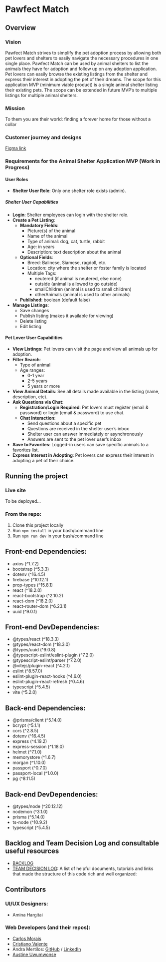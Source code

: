 # Pawfect Match
## Overview

### Vision
Pawfect Match strives to simplify the pet adoption process by allowing both pet lovers and shelters to easily navigate the necessary procedures in one single place.
Pawfect Match can be used by animal shelters to list the animals they have for adoption and follow up on any adoption application.
Pet lovers can easily browse the existing listings from the shelter and express their interest in adopting the pet of their dreams.
The scope for this application MVP (minimum viable product) is a single animal shelter listing their existing pets.
The scope can be extended in future MVP’s to multiple listings for multiple animal shelters.

### Mission
To them you are their world: finding a forever home for those without a collar

### Customer journey and designs
[Figma link](https://www.figma.com/design/qkbuZe9EbYyn9eeDydZIKz/Pawfect-Match---Chingu-Voyage-49'?node-id=0-1&t=1fU1F6fvHjGAkrUU-0)
 
### Requirements for the Animal Shelter Application MVP (Work in Progress)

#### User Roles
- **Shelter User Role**: Only one shelter role exists (admin).

##### Shelter User Capabilities
- **Login**: Shelter employees can login with the shelter role.
- **Create a Pet Listing**: 
  - **Mandatory Fields**:
    - Picture(s) of the animal
    - Name of the animal
    - Type of animal: dog, cat, turtle, rabbit
    - Age: in years
    - Description: text description about the animal
  - **Optional Fields**:
    - Breed: Balinese, Siamese, ragdoll, etc.
    - Location: city where the shelter or foster family is located
    - Multiple Tags:
      - neutered (if animal is neutered, else none)
      - outside (animal is allowed to go outside)
      - smallChildren (animal is used to small children)
      - otherAnimals (animal is used to other animals)
  - **Published**: boolean (default false)
- **Manage Listings**:
  - Save changes
  - Publish listing (makes it available for viewing)
  - Delete listing
  - Edit listing

#### Pet Lover User Capabilities
- **View Listings**: Pet lovers can visit the page and view all animals up for adoption.
- **Filter Search**:
  - Type of animal
  - Age ranges:
    - 0-1 year
    - 2-5 years
    - 5 years or more
- **View Animal Details**: See all details made available in the listing (name, description, etc).
- **Ask Questions via Chat**:
  - **Registration/Login Required**: Pet lovers must register (email & password) or login (email & password) to use chat.
  - **Chat Interaction**:
    - Send questions about a specific pet
    - Questions are received in the shelter user’s inbox
    - Shelter user can answer immediately or asynchronously
    - Answers are sent to the pet lover user’s inbox
- **Save to Favorites**: Logged-in users can save specific animals to a favorites list.
- **Express Interest in Adopting**: Pet lovers can express their interest in adopting a pet of their choice.

## Running the project 
### Live site
To be deployed...

### From the repo:
1. Clone this project locally
2. Run `npm install` in your bash/command line
3. Run `npm run dev` in your bash/command line

## Front-end Dependencies:
* axios (^1.7.2)
* bootstrap (^5.3.3)
* dotenv (^16.4.5)
* firebase (^10.12.1)
* prop-types (^15.8.1)
* react (^18.2.0)
* react-bootstrap (^2.10.2)
* react-dom (^18.2.0)
* react-router-dom (^6.23.1)
* uuid (^9.0.1)

## Front-end DevDependencies:
* @types/react (^18.3.3)
* @types/react-dom (^18.3.0)
* @types/uuid (^9.0.8)
* @typescript-eslint/eslint-plugin (^7.2.0)
* @typescript-eslint/parser (^7.2.0)
* @vitejs/plugin-react (^4.2.1)
* eslint (^8.57.0)
* eslint-plugin-react-hooks (^4.6.0)
* eslint-plugin-react-refresh (^0.4.6)
* typescript (^5.4.5)
* vite (^5.2.0)

## Back-end Dependencies:
* @prisma/client (^5.14.0)
* bcrypt (^5.1.1)
* cors (^2.8.5)
* dotenv (^16.4.5)
* express (^4.19.2)
* express-session (^1.18.0)
* helmet (^7.1.0)
* memorystore (^1.6.7)
* morgan (^1.10.0)
* passport (^0.7.0)
* passport-local (^1.0.0)
* pg (^8.11.5)

## Back-end DevDependencies:
* @types/node (^20.12.12)
* nodemon (^3.1.0)
* prisma (^5.14.0)
* ts-node (^10.9.2)
* typescript (^5.4.5)
   

## Backlog and Team Decision Log and consultable useful resources
* [BACKLOG](https://docs.google.com/document/d/1O9LEH8J2VEupbnVGXx2t0OlGF_ILeCfzrA4r-leEB3A/edit)
* [TEAM DECISION LOG](https://docs.google.com/document/d/1xzgP2-YeRcpab4oaQgNAHGEZwtkBKgMYUJHzyUrUQR4/edit): A list of helpful documents, tutorials and links that made the structure of this code rich and well organized:  

## Contributors
### UI/UX Designers: 
* Amina Hargitai
### Web Developers (and their repos): 
* [Carlos Morais](https://github.com/Morais-C)
* [Cristiano Valente](https://github.com/cris-valente)
* Andra Mertilos: [GitHub](https://github.com/andram11) / [LinkedIn](https://www.linkedin.com/in/andra-mertilos-49008055/)
* [Austine Uwumwonse](https://github.com/EmperorA)
